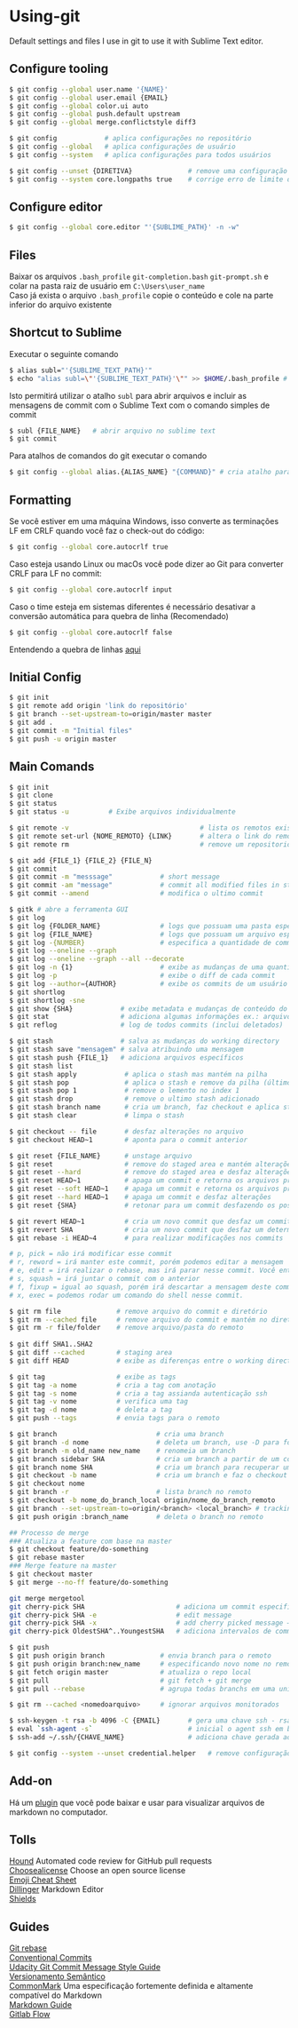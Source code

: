 # Using-git

Default settings and files I use in git to use it with Sublime Text editor.

## Configure tooling

```sh
$ git config --global user.name '{NAME}'
$ git config --global user.email {EMAIL}
$ git config --global color.ui auto
$ git config --global push.default upstream
$ git config --global merge.conflictstyle diff3

$ git config            # aplica configurações no repositório
$ git config --global   # aplica configurações de usuário
$ git config --system   # aplica configurações para todos usuários

$ git config --unset {DIRETIVA}              # remove uma configuração existente
$ git config --system core.longpaths true    # corrige erro de limite de caminho do windows ao clonar
```

## Configure editor

```sh
$ git config --global core.editor "'{SUBLIME_PATH}' -n -w"
```
## Files

Baixar os arquivos `.bash_profile` `git-completion.bash` `git-prompt.sh` e colar na pasta raiz de usuário em `C:\Users\user_name`  
Caso já exista o arquivo  `.bash_profile` copie o conteúdo e cole na parte inferior do arquivo existente

## Shortcut to Sublime

Executar o seguinte comando

```sh
$ alias subl="'{SUBLIME_TEXT_PATH}'"
$ echo "alias subl=\"'{SUBLIME_TEXT_PATH}'\"" >> $HOME/.bash_profile # para tornar o comando permante, necessário reiniciar o bash
```

Isto permitirá utilizar o atalho `subl` para abrir arquivos e incluir as mensagens de commit com o Sublime Text com o comando simples de commit

```sh
$ subl {FILE_NAME}   # abrir arquivo no sublime text
$ git commit
```

Para atalhos de comandos do git executar o comando

```sh
$ git config --global alias.{ALIAS_NAME} "{COMMAND}" # cria atalho para o comando
```

## Formatting

Se você estiver em uma máquina Windows, isso converte as terminações LF em CRLF quando você faz o check-out do código:
```sh
$ git config --global core.autocrlf true
```
Caso esteja usando Linux ou macOs você pode dizer ao Git para converter CRLF para LF no commit:
```sh
$ git config --global core.autocrlf input
```
Caso o time esteja em sistemas diferentes é necessário desativar a conversão automática para quebra de linha (Recomendado)
```sh
$ git config --global core.autocrlf false
```
Entendendo a quebra de linhas [aqui](https://www.akitaonrails.com/2009/02/23/pequena-dica-de-git-para-windows#:~:text=O%20melhor%20jeito%20de%20usar,problema%20na%20configura%C3%A7%C3%A3o%20padr%C3%A3o%20dele.&text=Para%20quem%20n%C3%A3o%20sabe%20o,10%20(U%2B000A).)

## Initial Config

```sh
$ git init
$ git remote add origin 'link do repositório'
$ git branch --set-upstream-to=origin/master master
$ git add .
$ git commit -m "Initial files"
$ git push -u origin master
```

## Main Comands

```sh
$ git init
$ git clone
$ git status
$ git status -u          # Exibe arquivos individualmente

$ git remote -v                                 # lista os remotos existentes
$ git remote set-url {NOME_REMOTO} {LINK}       # altera o link do remoto
$ git remote rm                                 # remove um repositorio remoto

$ git add {FILE_1} {FILE_2} {FILE_N}
$ git commit
$ git commit -m "messsage"            # short message
$ git commit -am "message"            # commit all modified files in stage 
$ git commit --amend                  # modifica o ultimo commit

$ gitk # abre a ferramenta GUI
$ git log
$ git log {FOLDER_NAME}               # logs que possuam uma pasta específica
$ git log {FILE_NAME}                 # logs que possuam um arquivo específico
$ git log -{NUMBER}                   # especifica a quantidade de commits exibidos no log
$ git log --oneline --graph
$ git log --oneline --graph --all --decorate
$ git log -n {1}                      # exibe as mudanças de uma quantidade de commits específicada
$ git log -p                          # exibe o diff de cada commit
$ git log --author={AUTHOR}           # exibe os commits de um usuário especificado
$ git shortlog
$ git shortlog -sne
$ git show {SHA}            # exibe metadata e mudanças de conteúdo do commit
$ git stat                  # adiciona algumas informações ex.: arquivo | total linhas alterados
$ git reflog                # log de todos commits (inclui deletados)

$ git stash                 # salva as mudanças do working directory
$ git stash save "mensagem" # salva atribuindo uma mensagem
$ git stash push {FILE_1}   # adiciona arquivos específicos 
$ git stash list
$ git stash apply            # aplica o stash mas mantém na pilha
$ git stash pop              # aplica o stash e remove da pilha (último elemento inserido)
$ git stash pop 1            # remove o lemento no index 1
$ git stash drop             # remove o ultimo stash adicionado
$ git stash branch name      # cria um branch, faz checkout e aplica stash
$ git stash clear            # limpa o stash

$ git checkout -- file       # desfaz alterações no arquivo
$ git checkout HEAD~1        # aponta para o commit anterior

$ git reset {FILE_NAME}      # unstage arquivo
$ git reset                  # remove do staged area e mantém alterações
$ git reset --hard           # remove do staged area e desfaz alterações
$ git reset HEAD~1           # apaga um commit e retorna os arquivos pro working dir.
$ git reset --soft HEAD~1    # apaga um commit e retorna os arquivos pro staging area
$ git reset --hard HEAD~1    # apaga um commit e desfaz alterações
$ git reset {SHA}            # retonar para um commit desfazendo os posteriores

$ git revert HEAD~1          # cria um novo commit que desfaz um commit
$ git revert SHA             # cria um novo commit que desfaz um determinado commit
$ git rebase -i HEAD~4       # para realizar modificações nos commits

# p, pick = não irá modificar esse commit
# r, reword = irá manter este commit, porém podemos editar a mensagem
# e, edit = irá realizar o rebase, mas irá parar nesse commit. Você então poderá realizar novas ações nesse ponto, e, quando terminar, o rebase irá continuar.
# s, squash = irá juntar o commit com o anterior
# f, fixup = igual ao squash, porém irá descartar a mensagem deste commit
# x, exec = podemos rodar um comando do shell nesse commit.

$ git rm file              # remove arquivo do commit e diretório
$ git rm --cached file     # remove arquivo do commit e mantém no diretório
$ git rm -r file/folder    # remove arquivo/pasta do remoto
 
$ git diff SHA1..SHA2
$ git diff --cached        # staging area
$ git diff HEAD            # exibe as diferenças entre o working directory commit

$ git tag                  # exibe as tags
$ git tag -a nome          # cria a tag com anotação
$ git tag -s nome          # cria a tag assianda autenticação ssh
$ git tag -v nome          # verifica uma tag
$ git tag -d nome          # deleta a tag
$ git push --tags          # envia tags para o remoto

$ git branch                         # cria uma branch
$ git branch -d nome                 # deleta um branch, use -D para forçar
$ git branch -m old_name new_name    # renomeia um branch
$ git branch sidebar SHA             # cria um branch a partir de um commit
$ git branch nome SHA                # cria um branch para recuperar um commit de branch deletado
$ git checkout -b name               # cria um branch e faz o checkout
$ git checkout nome
$ git branch -r                      # lista branch no remoto
$ git checkout -b nome_do_branch_local origin/nome_do_branch_remoto          # baixar branch remoto
$ git branch --set-upstream-to=origin/<branch> <local_branch> # tracking remote branch com local branch
$ git push origin :branch_name       # deleta o branch no remoto

## Processo de merge
### Atualiza a feature com base na master
$ git checkout feature/do-something
$ git rebase master
### Merge feature na master
$ git checkout master
$ git merge --no-ff feature/do-something

git merge mergetool
git cherry-pick SHA                       # adiciona um commit especifico ao branch
git cherry-pick SHA -e                    # edit message
git cherry-pick SHA -x                    # add cherry picked message – “cherry picked from commit”
git cherry-pick OldestSHA^..YoungestSHA   # adiciona intervalos de commits (^ include OldestSHA)

$ git push
$ git push origin branch              # envia branch para o remoto
$ git push origin branch:new_name     # especificando novo nome no remoto
$ git fetch origin master             # atualiza o repo local
$ git pull                            # git fetch + git merge
$ git pull --rebase                   # agrupa todas branchs em uma unica linha(indicado)

$ git rm --cached <nomedoarquivo>     # ignorar arquivos monitorados

$ ssh-keygen -t rsa -b 4096 -C {EMAIL}       # gera uma chave ssh - rsa ou ed25519
$ eval `ssh-agent -s`                        # inicial o agent ssh em background
$ ssh-add ~/.ssh/{CHAVE_NAME}                # adiciona chave gerada ao agente

$ git config --system --unset credential.helper   # remove configuração de credenciais armazenadas
```

## Add-on

Há um [plugin](https://packagecontrol.io/installation#st3) que você pode baixar e usar para visualizar arquivos de markdown no computador.

## Tolls

[Hound](https://houndci.com/) Automated code review for GitHub pull requests  
[Choosealicense](https://choosealicense.com/) Choose an open source license  
[Emoji Cheat Sheet](https://www.webfx.com/tools/emoji-cheat-sheet/)  
[Dillinger](https://dillinger.io/) Markdown Editor  
[Shields](https://shields.io/)  

## Guides

[Git rebase](https://raphaelfabeni.com/git-alterando-commits-parte-1/)  
[Conventional Commits](https://www.conventionalcommits.org/pt-br/v1.0.0/)  
[Udacity Git Commit Message Style Guide](http://udacity.github.io/git-styleguide/)  
[Versionamento Semântico](https://semver.org/lang/pt-BR/)  
[CommonMark](https://commonmark.org/) Uma especificação fortemente definida e altamente compatível do Markdown  
[Markdown Guide](https://www.markdownguide.org/basic-syntax)  
[Gitlab Flow](https://docs.gitlab.com/ee/topics/gitlab_flow.html)  
